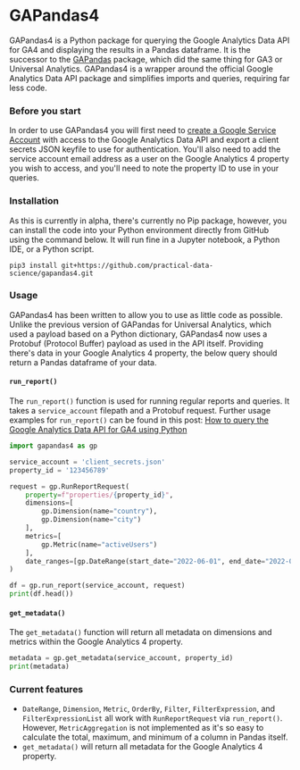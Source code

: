 # GAPandas4
GAPandas4 is a Python package for querying the Google Analytics Data API for GA4 and displaying the results in a Pandas dataframe. It is the successor to the [GAPandas](https://practicaldatascience.co.uk/data-science/how-to-access-google-analytics-data-in-pandas-using-gapandas) package, which did the same thing for GA3 or Universal Analytics. GAPandas4 is a wrapper around the official Google Analytics Data API package and simplifies imports and queries, requiring far less code. 

### Before you start
In order to use GAPandas4 you will first need to [create a Google Service Account](https://practicaldatascience.co.uk/data-engineering/how-to-create-a-google-service-account-client-secrets-json-key) with access to the Google Analytics Data API and export a client secrets JSON keyfile to use for authentication. You'll also need to add the service account email address as a user on the Google Analytics 4 property you wish to access, and you'll need to note the property ID to use in your queries.  

### Installation
As this is currently in alpha, there's currently no Pip package, however, you can install the code into your Python environment directly from GitHub using the command below. It will run fine in a Jupyter notebook, a Python IDE, or a Python script. 

```commandline
pip3 install git+https://github.com/practical-data-science/gapandas4.git
```

### Usage
GAPandas4 has been written to allow you to use as little code as possible. Unlike the previous version of GAPandas for Universal Analytics, which used a payload based on a Python dictionary, GAPandas4 now uses a Protobuf (Protocol Buffer) payload as used in the API itself. Providing there's data in your Google Analytics 4 property, the below query should return a Pandas dataframe of your data. 

#### `run_report()`
The `run_report()` function is used for running regular reports and queries. It takes a `service_account` filepath and a Protobuf request. Further usage examples for `run_report()` can be found in this post: [How to query the Google Analytics Data API for GA4 using Python
](https://practicaldatascience.co.uk/data-science/how-to-query-the-google-analytics-data-api-for-ga4-with-python) 

```python
import gapandas4 as gp

service_account = 'client_secrets.json'
property_id = '123456789'

request = gp.RunReportRequest(
    property=f"properties/{property_id}",
    dimensions=[
        gp.Dimension(name="country"),
        gp.Dimension(name="city")
    ],
    metrics=[
        gp.Metric(name="activeUsers")
    ],
    date_ranges=[gp.DateRange(start_date="2022-06-01", end_date="2022-06-01")],
)

df = gp.run_report(service_account, request)
print(df.head())
```

#### `get_metadata()`
The `get_metadata()` function will return all metadata on dimensions and metrics within the Google Analytics 4 property. 

```python
metadata = gp.get_metadata(service_account, property_id)
print(metadata)
```

### Current features
- `DateRange`, `Dimension`, `Metric`, `OrderBy`, `Filter`, `FilterExpression`, and `FilterExpressionList` all work with `RunReportRequest` via `run_report()`. However, `MetricAggregation` is not implemented as it's so easy to calculate the total, maximum, and minimum of a column in Pandas itself.
- `get_metadata()` will return all metadata for the Google Analytics 4 property. 
